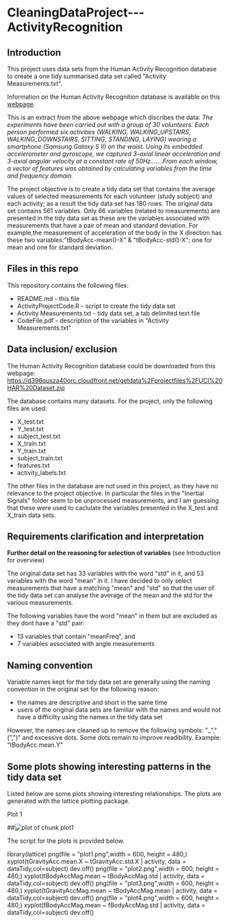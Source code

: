 CleaningDataProject---ActivityRecognition
=========================================

## Introduction 

This project uses data sets from the Human Activity Recognition database to create a one tidy summarised data set called "Activity Measurements.txt". 

Information on the Human Activity Recognition database is available on this <a href= "http://archive.ics.uci.edu/ml/datasets/Human+Activity+Recognition+Using+Smartphones"> webpage</a>.
 

This is an extract from the above webpage which discribes the data: *The experiments have been carried out with a group of 30 volunteers. Each person performed six activities (WALKING, WALKING_UPSTAIRS, WALKING_DOWNSTAIRS, SITTING, STANDING, LAYING) wearing a smartphone (Samsung Galaxy S II) on the waist. Using its embedded accelerometer and gyroscope, we captured 3-axial linear acceleration and 3-axial angular velocity at a constant rate of 50Hz.......From each window, a vector of features was obtained by calculating variables from the time and frequency domain.* 

The project objective is to create a tidy data set that contains the average values of selected measurements for each volunteer (study subject) and each activity; as a result the tidy data set has 180 rows. The original data set contains 561 variables. Only 66 variables (related to measurements) are presented in the tidy data set as these are the variables associated with measurements that have a pair of mean and standard deviation. For example,the measurement of acceleration of the body in the X direction has these two variables:"tBodyAcc-mean()-X" & "tBodyAcc-std()-X"; one for mean and one for standard deviation. 


## Files in this repo

This repository contains the following files:
* README.md - this file 
* ActivityProjectCode.R - script to create the tidy data set
* Activity Measurements.txt - tidy data set, a tab delimited text file
* CodeFile.pdf - description of the variables in "Activity Measurements.txt"


## Data inclusion/ exclusion 

The Human Activity Recognition database could be downloaded from this webpage: 
https://d396qusza40orc.cloudfront.net/getdata%2Fprojectfiles%2FUCI%20HAR%20Dataset.zip 

The database contains many datasets. For the project, only the following files are used:   

* X_test.txt 
* Y_test.txt
* subject_test.txt 
* X_train.txt
* Y_train.txt
* subject_train.txt
* features.txt
* activity_labels.txt

The other files in the database are not used in this project, as they have no relevance to the project objective. In particular the files in the "Inertial Signals" folder seem to be unprocessed measurements, and I am guessing that these were used to caclulate the variables presented in the X_test and X_train data sets. 


## Requirements clarification and interpretation

**Further detail on the reasoning for selection of variables**
(see Introduction for overview)

The original data set has 33 variables with the word "std" in it, and 53 variables with the word "mean" in it. I have decided to only select measurements that have a matching "mean" and "std" so that the user of the tidy data set can analyse 
the average of the mean and the std for the various measurements. 

The following variables have the word "mean" in them but are excluded as they dont have a "std" pair: 

* 13 variables that contain "meanFreq", and 
* 7 variables associated with angle measurements


## Naming convention 

Variable names kept for the tidy data set are generally using the naming convention in the original set for the following reason: 
* the names are descriptive and short in the same time
* users of the original data sets are familiar with the names and would not have a difficilty using the names in the tidy data set

However, the names are cleaned up to remove the following symbols: "_","(",")" and excessive dots. Some dots remain to improve readibility. Example: "tBodyAcc.mean.Y"


## Some plots showing interesting patterns in the tidy data set

Listed below are some plots showing interesting relationships. The plots are generated with the lattice plotting package. 

Plot 1

##![plot of chunk plot1](figure/plot1.png) 



The script for the plots is provided below. 

library(lattice)
png(file = "plot1.png",width = 600, height = 480,)
xyplot(tGravityAcc.mean.X ~ tGravityAcc.std.X | activity, data = dataTidy,col=subject)
dev.off()
png(file = "plot2.png",width = 600, height = 480,)
xyplot(tBodyAccMag.mean ~ tBodyAccMag.std | activity, data = dataTidy,col=subject)
dev.off()
png(file = "plot3.png",width = 600, height = 480,)
xyplot(tGravityAccMag.mean ~ tBodyAccMag.mean | activity, data = dataTidy,col=subject)
dev.off()
png(file = "plot4.png",width = 600, height = 480,)
xyplot(fBodyAccMag.mean ~ fBodyAccMag.std | activity, data = dataTidy,col=subject)
dev.off()

